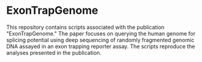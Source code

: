 # ExonTrapGenome

This repository contains scripts associated with the publication "ExonTrapGenome." The paper focuses on querying the human genome for splicing potential using deep sequencing of randomly fragmented genomic DNA assayed in an exon trapping reporter assay. The scripts reproduce the analyses presented in the publication.
